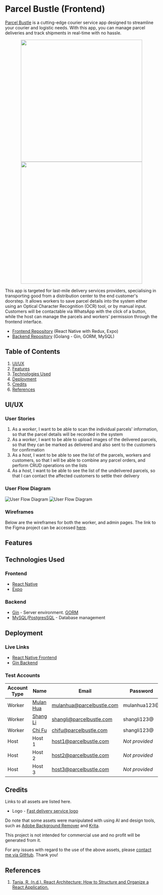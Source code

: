 # Parcel Bustle (Frontend)
[Parcel Bustle](#) is a cutting-edge courier service app designed to streamline your courier and logistic needs. With this app, you can manage parcel deliveries and track shipments in real-time with no hassle.

<p align="center">
  <img src="assets/images/readme/logo.webp#gh-light-mode-only" width="400" margin="auto">
  <img src="assets/images/readme/logo-dark.webp#gh-dark-mode-only" width="400" margin="auto">
</p>

This app is targeted for last-mile delivery services providers, specialising in transporting good from a distribution center to the end customer's doorstep. It allows workers to save parcel details into the system either using an Optical Character Recognition (OCR) tool, or by manual input. Customers will be contactable via WhatsApp with the click of a button, while the host can manage the parcels and workers' permission through the frontend interface.

* [Frontend Repository](https://github.com/f-lsq/parcel-bustle) (React Native with Redux, Expo)
* [Backend Repository](https://github.com/f-lsq/parcel-bustle-backend) (Golang - Gin, GORM, MySQL)

## Table of Contents
1. [UI/UX](#uiux)
2. [Features](#features)
3. [Technologies Used](#technologies-used)
4. [Deployment](#deployment)
5. [Credits](#credits)
6. [References](#references)

## UI/UX
### User Stories
1. As a *worker*, I want to be able to scan the individual parcels' information, so that the parcel details will be recorded in the system
2. As a *worker*, I want to be able to upload images of the delivered parcels, so that they can be marked as delivered and also sent to the customers for confirmation
3. As a *host*, I want to be able to see the list of the parcels, workers and customers, so that I will be able to combine any parcel orders, and perform CRUD operations on the lists 
4. As a *host*, I want to be able to see the list of the undelivered parcels, so that I can contact the affected customers to settle their delivery

### User Flow Diagram
![User Flow Diagram](flowchart.png#gh-light-mode-only)
![User Flow Diagram](flowchart-dark.png#gh-dark-mode-only)


### Wireframes
Below are the wireframes for both the worker, and admin pages. The link to the Figma project can be accessed [here](https://www.figma.com/design/CiTGcBQOT12mRk9EoIGapD/ParcelBustle?node-id=1-4&t=ymUMwcQ5qwJpLO2J-1).

## Features

## Technologies Used
### Frontend
* [React Native](https://reactnative.dev/)
* [Expo](https://expo.dev/)

### Backend
* [Gin](https://gin-gonic.com/docs/) - Server environment. [GORM](https://gorm.io/)
* [MySQL](https://www.mysql.com/)/[PostgresSQL](https://www.postgresql.org/) - Database management

## Deployment
### Live Links
* [React Native Frontend](#)
* [Gin Backend](#)

### Test Accounts
| Account Type | Name | Email | Password | 
|--------------|------|-------|----------|
| Worker       | [Mulan Hua](https://disney.fandom.com/wiki/Fa_Mulan) | mulanhua@parcelbustle.com    | mulanhua123@      |
| Worker       | [Shang Li](https://disney.fandom.com/wiki/Li_Shang)   | shangli@parcelbustle.com    | shangli123@      |
| Worker       | [Chi Fu](https://disney.fandom.com/wiki/Chi-Fu)   | chifu@parcelbustle.com    | shangli123@      |
| Host         | Host 1      | host1@parcelbustle.com    | *Not provided* |
| Host         | Host 2      | host2@parcelbustle.com    | *Not provided* |
| Host         | Host 3      | host3@parcelbustle.com    | *Not provided* |

## Credits
Links to all assets are listed here.

* Logo - [Fast delivery service logo](https://stock.adobe.com/sg/images/fast-delivery-service-logo/317882616)

Do note that some assets were manipulated with using AI and design tools, such as  [Adobe Background Remover](https://www.adobe.com/express/feature/image/remove-background) and [Krita](https://krita.org/en/).

This project is not intended for commercial use and no profit will be generated from it. 

For any issues with regard to the use of the above assets, please [contact me via GitHub](https://medium.com/@kahkoii/how-to-contact-a-user-on-github-b6b62c3db92f). Thank you!

## References
1. [Tania, R. (n.d.). React Architecture: How to Structure and Organize a React Application.](https://www.taniarascia.com/react-architecture-directory-structure/)